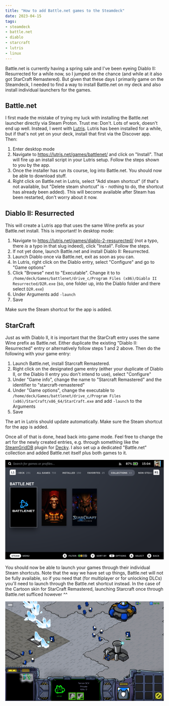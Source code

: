```yaml
---
title: "How to add Battle.net games to the Steamdeck"
date: 2023-04-15
tags:
- steamdeck
- battle.net
- diablo
- starcraft
- lutris
- linux
---
```


Battle.net is currently having a spring sale and I've been eyeing Diablo II: Resurrected for a while now, so I jumped on the chance (and while at it also got StarCraft Remastered). But given that these days I primarily game on the Steamdeck, I needed to find a way to install Battle.net on my deck and also install individual launchers for the games.

## Battle.net

I first made the mistake of trying my luck with installing the Battle.net launcher directly via Steam Proton. Trust me: Don't. Lots of work, doesn't end up well. Instead, I went with [Lutris](https://lutris.net/). Lutris has been installed for a while, but if that's not yet on your deck, install that first via the Discover app. Then:

1. Enter desktop mode
2. Navigate to https://lutris.net/games/battlenet/ and click on "Install". That will fire up an install script in your Lutris setup. Follow the steps shown to you by the app.
3. Once the installer has run its course, log into Battle.net. You should now be able to download stuff.
4. Right click on Battle.net in Lutris, select "Add steam shortcut" (if that's not available, but "Delete steam shortcut" is - nothing to do, the shortcut has already been added). This will become available after Steam has been restarted, don't worry about it now.

## Diablo II: Resurrected

This will create a Lutris app that uses the same Wine prefix as your Battle.net install. This is important! In desktop mode:

1. Navigate to https://lutris.net/games/diablo-2-ressurected/ (not a typo, there *is* a typo in that slug indeed), click "Install". Follow the steps.
2. If not yet done, launch Battle.net and install Diablo II: Resurrected.
3. Launch Diablo once via Battle.net, exit as soon as you can.
4. In Lutris, right click on the Diablo entry, select "Configure" and go to "Game options"
5. Click "Browse" next to "Executable". Change it to to `/home/deck/Games/battlenet/drive_c/Program Files (x86)/Diablo II Resurrected/D2R.exe` (so, one folder up, into the Diablo folder and there select `D2R.exe`)
6. Under Arguments add `-launch`
7. Save

Make sure the Steam shortcut for the app is added.

## StarCraft

Just as with Diablo II, it is important that the StarCraft entry uses the same Wine prefix as Battle.net. Either duplicate the existing "Diablo II: Resurrected" entry or alternatively follow steps 1 and 2 above. Then do the following with your game entry:

1. Launch Battle.net, install Starcraft Remastered.
2. Right click on the designated game entry (either your duplicate of Diablo II, or the Diablo II entry you don't intend to use), select "Configure"
3. Under "Game info", change the name to "Starcraft Remastered" and the identifier to "starcraft-remastered"
4. Under "Game options", change the executable to `/home/deck/Games/battlenet/drive_c/Program Files (x86)/StarCraft/x86_64/StarCraft.exe` and add `-launch` to the Arguments
5. Save

The art in Lutris should update automatically. Make sure the Steam shortcut for the app is added.

Once all of that is done, head back into game mode. Feel free to change the art for the newly created entries, e.g. through something like the [SteamGridDB](https://github.com/SteamGridDB/decky-steamgriddb) plugin for [Decky](https://deckbrew.xyz/). I also set up a dedicated "Battle.net" collection and added Battle.net itself plus both games to it.

![Screenshot from the Steamdeck, showing a "Battle.net" collection containing Battle.net, Diablo II: Resurrected and StarCraft Remastered shortcuts](steamdeck-battlenet-1.png)

You should now be able to launch your games through their individual Steam shortcuts. Note that the way we have set up things, Battle.net will not be fully available, so if you need that (for multiplayer or for unlocking DLCs) you'll need to launch through the Battle.net shortcut instead. In the case of the Cartoon skin for StarCraft Remastered, launching Starcraft once through Battle.net sufficed however ^^

![Screenshot of the cartoon skin for StarCraft Remastered](steamdeck-battlenet-2.png)
